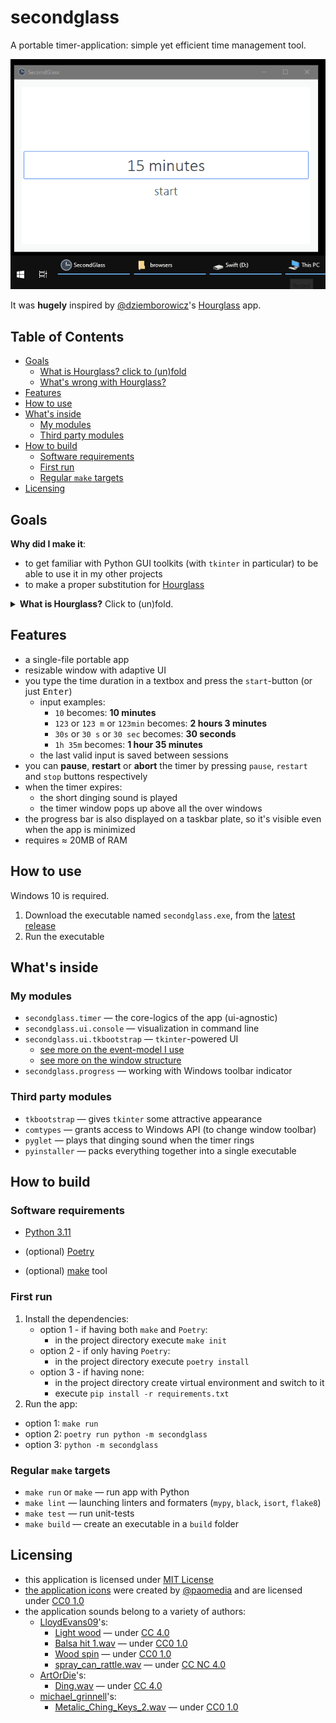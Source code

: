 

<h1>secondglass</h1>

A portable timer-application: simple yet efficient time management tool.

<div align="center">

![Screenshot](images/secondglass.gif)

</div>

It was **hugely** inspired by [@dziemborowicz](https://github.com/dziemborowicz)'s 
[Hourglass](https://github.com/dziemborowicz/hourglass) app.

<h2>Table of Contents</h2>

- [Goals](#goals)
  - [What is Hourglass? click to (un)fold](#what-is-hourglass-click-to-unfold)
  - [What's wrong with Hourglass?](#whats-wrong-with-hourglass)
- [Features](#features)
- [How to use](#how-to-use)
- [What's inside](#whats-inside)
  - [My modules](#my-modules)
  - [Third party modules](#third-party-modules)
- [How to build](#how-to-build)
  - [Software requirements](#software-requirements)
  - [First run](#first-run)
  - [Regular `make` targets](#regular-make-targets)
- [Licensing](#licensing)

## Goals
**Why did I make it**:
- to get familiar with Python GUI toolkits (with `tkinter` in particular) to be able to use it in my other projects
- to make a proper substitution for [Hourglass](https://github.com/dziemborowicz/hourglass)

<details>
  <summary> <strong>What is Hourglass?</strong> Click to (un)fold.</summary>

### What is Hourglass? click to (un)fold

It's a countdown timer desctop GUI application for Windows;
written on C#; minimalistic in a Unix-way-ish sence.

It looks like this:

<div align="center">

![hourglass](images/hourglass.png)

</div>

### What's wrong with Hourglass?
Nothing's wrong with it. It's an ammazing app. I've being using it for 3+ years.

Though, in my humble opinion, it maybe needs some slight optimization. Its downsides are:
- unreasonably high memory consumption: **70-180 MB**, depending on the size of the window I guess
- inefficient GPU usage: **up to 30% load** on GeForce RTX 2060
  - *like why it even needs GPU?*
    - it is used to produce a fancy window flickering background effect when the timer has rang

</details>

## Features

- a single-file portable app
- resizable window with adaptive UI
- you type the time duration in a textbox and press the `start`-button (or just <kbd>Enter</kbd>)
  - input examples:
    - `10` becomes: **10 minutes**
    - `123` or `123 m` or `123min` becomes: **2 hours 3 minutes**
    - `30s` or `30 s` or `30 sec` becomes: **30 seconds**
    - `1h 35m` becomes: **1 hour 35 minutes**
  - the last valid input is saved between sessions
- you can **pause**, **restart** or **abort** the timer by pressing `pause`, `restart` and `stop` buttons respectively
- when the timer expires:
  - the short dinging sound is played
  - the timer window pops up above all the over windows
- the progress bar is also displayed on a taskbar plate, so it's visible even when the app is minimized
- requires ≈ 20MB of RAM

## How to use

Windows 10 is required.

1. Download the executable named `secondglass.exe`, from the [latest release](releases/latest)
2. Run the executable

## What's inside

### My modules 
- `secondglass.timer` — the core-logics of the app (ui-agnostic)
- `secondglass.ui.console` — visualization in command line
- `secondglass.ui.tkbootstrap` — `tkinter`-powered UI
  - [see more on the event-model I use](secondglass/ui/README.md)
  - [see more on the window structure](secondglass/ui/tkbootstrap/README.md)
- `secondglass.progress` — working with Windows toolbar indicator

### Third party modules
- `tkbootstrap` — gives `tkinter` some attractive appearance
- `comtypes` — grants access to Windows API (to change window toolbar)
- `pyglet` — plays that dinging sound when the timer rings
- `pyinstaller` — packs everything together into a single executable

## How to build

### Software requirements
- [Python 3.11](https://www.python.org/downloads/)

- (optional) [Poetry](https://python-poetry.org)
- (optional) [make](https://en.wikipedia.org/wiki/Make_(software)) tool

### First run
1. Install the dependencies:
   - option 1 - if having both `make` and `Poetry`:  
     - in the project directory execute `make init`
   - option 2 - if only having `Poetry`: 
     - in the project directory execute `poetry install`
   - option 3 - if having none:
     - in the project directory create virtual environment and switch to it
     - execute `pip install -r requirements.txt`
2. Run the app: 
  - option 1: `make run`
  - option 2: `poetry run python -m secondglass`
  - option 3: `python -m secondglass`

### Regular `make` targets
- `make run` or `make` — run app with Python
- `make lint` — launching linters and formaters (`mypy`, `black`, `isort`, `flake8`)
- `make test` — run unit-tests
- `make build` — create an executable in a `build` folder

## Licensing
- this application is licensed under [MIT License](LICENSE)
- [the application icons](https://github.com/paomedia/small-n-flat) were created by [@paomedia](https://github.com/paomedia/) and are licensed under [CC0 1.0](https://github.com/paomedia/small-n-flat/blob/master/LICENSE)
- the application sounds belong to a variety of authors:
  - [LloydEvans09](https://freesound.org/people/LloydEvans09/)'s:
    - [Light wood](https://freesound.org/people/LloydEvans09/sounds/185846/) — under [CC 4.0](https://creativecommons.org/licenses/by/4.0/)
    - [Balsa hit 1.wav](https://freesound.org/people/LloydEvans09/sounds/186401/) — under [CC0 1.0](https://creativecommons.org/publicdomain/zero/1.0/)
    - [Wood spin](https://freesound.org/people/LloydEvans09/sounds/186993/)  — under [CC0 1.0](https://creativecommons.org/publicdomain/zero/1.0/)
    - [spray_can_rattle.wav](https://freesound.org/people/LloydEvans09/sounds/332001/)  — under [CC NC 4.0](https://creativecommons.org/licenses/by-nc/4.0/)
  - [ArtOrDie](https://freesound.org/people/ArtOrDie/)'s:
    - [Ding.wav](https://freesound.org/people/ArtOrDie/sounds/338148/) — under [CC 4.0](https://creativecommons.org/licenses/by/4.0/)
  - [michael_grinnell](https://freesound.org/people/michael_grinnell/)'s:
    - [Metalic_Ching_Keys_2.wav](https://freesound.org/people/ArtOrDie/sounds/338148/) — under [CC0 1.0](https://creativecommons.org/publicdomain/zero/1.0/)

